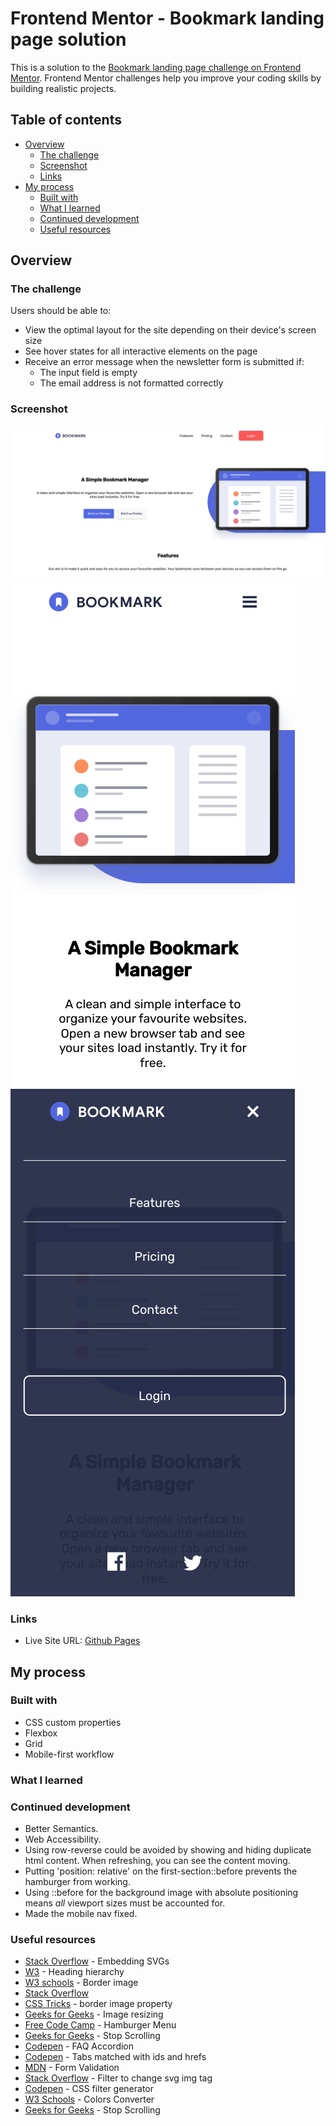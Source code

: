 # Frontend Mentor - Bookmark landing page solution

This is a solution to the [Bookmark landing page challenge on Frontend Mentor](https://www.frontendmentor.io/challenges/bookmark-landing-page-5d0b588a9edda32581d29158). Frontend Mentor challenges help you improve your coding skills by building realistic projects.

## Table of contents

- [Overview](#overview)
  - [The challenge](#the-challenge)
  - [Screenshot](#screenshot)
  - [Links](#links)
- [My process](#my-process)
  - [Built with](#built-with)
  - [What I learned](#what-i-learned)
  - [Continued development](#continued-development)
  - [Useful resources](#useful-resources)

## Overview

### The challenge

Users should be able to:

- View the optimal layout for the site depending on their device's screen size
- See hover states for all interactive elements on the page
- Receive an error message when the newsletter form is submitted if:
  - The input field is empty
  - The email address is not formatted correctly

### Screenshot

![](./screenshot-desktop.png)
![](./screenshot-mobile.png)
![](./screenshot-mobile-nav.png)

### Links

- Live Site URL: [Github Pages](https://jdegand.github.io/bookmark-landing-page)

## My process

### Built with

- CSS custom properties
- Flexbox
- Grid
- Mobile-first workflow

### What I learned

### Continued development

- Better Semantics.
- Web Accessibility.
- Using row-reverse could be avoided by showing and hiding duplicate html content. When refreshing, you can see the content moving.  
- Putting 'position: relative' on the first-section::before prevents the hamburger from working.
- Using ::before for the background image with absolute positioning means *all* viewport sizes must be accounted for.
- Made the mobile nav fixed.  

### Useful resources

- [Stack Overflow](https://stackoverflow.com/questions/4476526/do-i-use-img-object-or-embed-for-svg-files) - Embedding SVGs
- [W3](https://www.w3.org/WAI/tutorials/page-structure/headings/) - Heading hierarchy
- [W3 schools](https://www.w3schools.com/cssref/css3_pr_border-image.asp) - Border image
- [Stack Overflow](https://stackoverflow.com/questions/10164393/use-border-image-only-for-bottom-border-our-css-seems-to-replicate-the-image-ac)
- [CSS Tricks](https://css-tricks.com/understanding-border-image/) - border image property
- [Geeks for Geeks](https://www.geeksforgeeks.org/resize-image-proportionally-with-css/) - Image resizing
- [Free Code Camp](https://www.freecodecamp.org/news/the-mistake-developers-make-when-coding-a-hamburger-menu-f46c7a3ff956/) - Hamburger Menu
- [Geeks for Geeks](https://www.geeksforgeeks.org/how-to-disable-scrolling-temporarily-using-javascript/) - Stop Scrolling
- [Codepen](https://codepen.io/Coding_Journey/pen/RwNgYmm) - FAQ Accordion
- [Codepen](https://codepen.io/webcrunchblog/pen/YOZQXP) - Tabs matched with ids and hrefs
- [MDN](https://developer.mozilla.org/en-US/docs/Learn/Forms/Form_validation) - Form Validation
- [Stack Overflow](https://stackoverflow.com/questions/22252472/how-to-change-the-color-of-an-svg-element) - Filter to change svg img tag
- [Codepen](https://codepen.io/sosuke/pen/Pjoqqp) - CSS filter generator
- [W3 Schools](https://www.w3schools.com/colors/colors_converter.asp) - Colors Converter
- [Geeks for Geeks](https://www.geeksforgeeks.org/how-to-disable-scrolling-temporarily-using-javascript/) - Stop Scrolling
